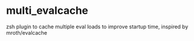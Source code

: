 # multi_evalcache
zsh plugin to cache multiple eval loads to improve startup time, inspired by mroth/evalcache
